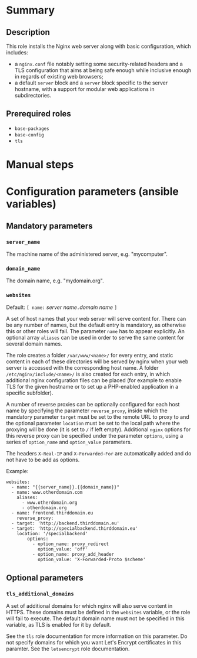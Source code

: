 # Summary

## Description

This role installs the Nginx web server along with basic configuration, which
includes:

- a `nginx.conf` file notably setting some security-related headers and a TLS
  configuration that aims at being safe enough while inclusive enough in regards
  of existing web browsers;
- a default `server` block and a `server` block specific to the server hostname,
  with a support for modular web applications in subdirectories.

## Prerequired roles

- `base-packages`
- `base-config`
- `tls`

# Manual steps

# Configuration parameters (ansible variables)

## Mandatory parameters

### `server_name`

The machine name of the administered server, e.g. "mycomputer".

### `domain_name`

The domain name, e.g. "mydomain.org".

### `websites`

Default: `[ name:` _server name_`.`_domain name_ `]`

A set of host names that your web server will serve content for. There can be
any number of names, but the default entry is mandatory, as otherwise this or
other roles will fail. The parameter `name` has to appear explicitly. An
optional array `aliases` can be used in order to serve the same content for
several domain names.

The role creates a folder `/var/www/<name>/` for every entry, and static content
in each of these directories will be served by nginx when your web server is
accessed with the corresponding host name. A folder `/etc/nginx/include/<name>/`
is also created for each entry, in which additional nginx configuration files
can be placed (for example to enable TLS for the given hostname or to set up a
PHP-enabled application in a specific subfolder).

A number of reverse proxies can be optionally configured for each host name by
specifying the parameter `reverse_proxy`, inside which the mandatory parameter
`target` must be set to the remote URL to proxy to and the optional parameter
`location` must be set to the local path where the proxying will be done (it is
set to `/` if left empty). Additional `nginx` options for this reverse proxy can
be specified under the parameter `options`, using a series of `option_name` and
`option_value` parameters.

The headers `X-Real-IP` and `X-Forwarded-For` are automatically added and do not
have to be add as options.

Example:

    websites:
      - name: "{{server_name}}.{{domain_name}}"
      - name: www.otherdomain.com
        aliases:
          - www.otherdomain.org
          - otherdomain.org
      - name: frontend.thirddomain.eu
        reverse_proxy:
	  - target: 'http://backend.thirddomain.eu'
	  - target: 'http://specialbackend.thirddomain.eu'
	    location: '/specialbackend'
            options:
              - option_name: proxy_redirect
                option_value: 'off'
              - option_name: proxy_add_header
                option_value: 'X-Forwarded-Proto $scheme'

## Optional parameters

### `tls_additional_domains`

A set of additional domains for which nginx will also serve content in HTTPS.
These domains must be defined in the `websites` variable, or the role will fail
to execute. The default domain name must not be specified in this variable, as
TLS is enabled for it by default.

See the `tls` role documentation for more information on this parameter. Do not
specify domains for which you want Let's Encrypt certificates in this paramter.
See the `letsencrypt` role documentation.
